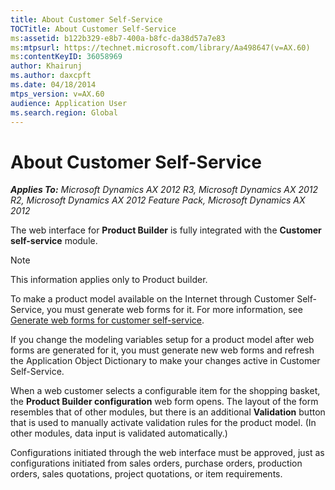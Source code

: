 ```yaml
---
title: About Customer Self-Service
TOCTitle: About Customer Self-Service
ms:assetid: b122b329-e8b7-400a-b8fc-da38d57a7e83
ms:mtpsurl: https://technet.microsoft.com/library/Aa498647(v=AX.60)
ms:contentKeyID: 36058969
author: Khairunj
ms.author: daxcpft
ms.date: 04/18/2014
mtps_version: v=AX.60
audience: Application User
ms.search.region: Global
---
```


# About Customer Self-Service 


_**Applies To:** Microsoft Dynamics AX 2012 R3, Microsoft Dynamics AX 2012 R2, Microsoft Dynamics AX 2012 Feature Pack, Microsoft Dynamics AX 2012_

The web interface for **Product Builder** is fully integrated with the **Customer self-service** module.


> [!NOTE]
> <P>This information applies only to Product builder.</P>



To make a product model available on the Internet through Customer Self-Service, you must generate web forms for it. For more information, see [Generate web forms for customer self-service](generate-web-forms-for-customer-self-service.md).

If you change the modeling variables setup for a product model after web forms are generated for it, you must generate new web forms and refresh the Application Object Dictionary to make your changes active in Customer Self-Service.

When a web customer selects a configurable item for the shopping basket, the **Product Builder configuration** web form opens. The layout of the form resembles that of other modules, but there is an additional **Validation** button that is used to manually activate validation rules for the product model. (In other modules, data input is validated automatically.)

Configurations initiated through the web interface must be approved, just as configurations initiated from sales orders, purchase orders, production orders, sales quotations, project quotations, or item requirements.

  


